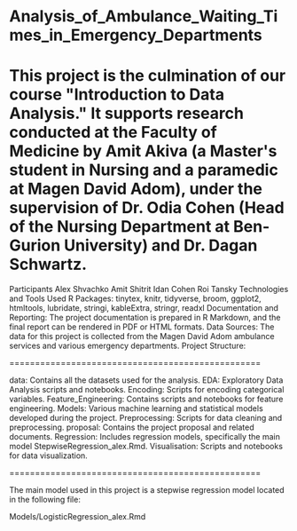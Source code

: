 # Analysis_of_Ambulance_Waiting_Times_in_Emergency_Departments
This project is the culmination of our course "Introduction to Data Analysis." It supports research conducted at the Faculty of Medicine by Amit Akiva (a Master's student in Nursing and a paramedic at Magen David Adom), under the supervision of Dr. Odia Cohen (Head of the Nursing Department at Ben-Gurion University) and Dr. Dagan Schwartz.
=================================================
Participants
Alex Shvachko
Amit Shitrit
Idan Cohen
Roi Tansky
Technologies and Tools Used
R Packages: tinytex, knitr, tidyverse, broom, ggplot2, htmltools, lubridate, stringi, kableExtra, stringr, readxl
Documentation and Reporting: The project documentation is prepared in R Markdown, and the final report can be rendered in PDF or HTML formats.
Data Sources: The data for this project is collected from the Magen David Adom ambulance services and various emergency departments.
Project Structure:

=================================================

data: Contains all the datasets used for the analysis.
EDA: Exploratory Data Analysis scripts and notebooks.
Encoding: Scripts for encoding categorical variables.
Feature_Engineering: Contains scripts and notebooks for feature engineering.
Models: Various machine learning and statistical models developed during the project.
Preprocessing: Scripts for data cleaning and preprocessing.
proposal: Contains the project proposal and related documents.
Regression: Includes regression models, specifically the main model StepwiseRegression_alex.Rmd.
Visualisation: Scripts and notebooks for data visualization.

=================================================

The main model used in this project is a stepwise regression model located in the following file:

Models/LogisticRegression_alex.Rmd
